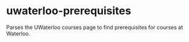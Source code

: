 # uwaterloo-prerequisites
Parses the UWaterloo courses page to find prerequisites for courses at Waterloo. 
